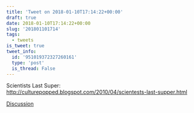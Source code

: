 ```yaml
---
title: 'Tweet on 2018-01-10T17:14:22+00:00'
draft: true
date: 2018-01-10T17:14:22+00:00
slug: '201801101714'
tags:
  - tweets
is_tweet: true
tweet_info:
  id: '951019372327260161'
  type: 'post'
  is_thread: False
---
```




Scientists Last Super: <http://culturepopped.blogspot.com/2010/04/scientests-last-supper.html>

[Discussion](https://x.com/sytelus/status/951019372327260161)
